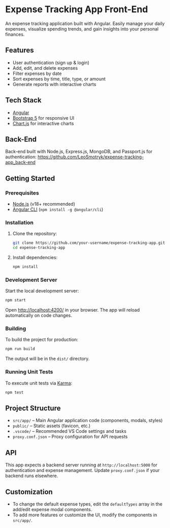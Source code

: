# Expense Tracking App Front-End

An expense tracking application built with Angular. Easily manage your daily expenses, visualize spending trends, and gain insights into your personal finances.

## Features

- User authentication (sign up & login)
- Add, edit, and delete expenses
- Filter expenses by date
- Sort expenses by time, title, type, or amount
- Generate reports with interactive charts

## Tech Stack

- [Angular](https://angular.io/)
- [Bootstrap 5](https://getbootstrap.com/) for responsive UI
- [Chart.js](https://www.chartjs.org/) for interactive charts

## Back-End

Back-end built with Node.js, Express.js, MongoDB, and Passport.js for authentication: https://github.com/LeoSmotryk/expense-tracking-app_back-end

## Getting Started

### Prerequisites

- [Node.js](https://nodejs.org/) (v18+ recommended)
- [Angular CLI](https://angular.io/cli) (`npm install -g @angular/cli`)

### Installation

1. Clone the repository:
   ```sh
   git clone https://github.com/your-username/expense-tracking-app.git
   cd expense-tracking-app
   ```

2. Install dependencies:
   ```sh
   npm install
   ```

### Development Server

Start the local development server:
```sh
npm start
```
Open [http://localhost:4200/](http://localhost:4200/) in your browser. The app will reload automatically on code changes.

### Building

To build the project for production:
```sh
npm run build
```
The output will be in the `dist/` directory.

### Running Unit Tests

To execute unit tests via [Karma](https://karma-runner.github.io):
```sh
npm test
```

## Project Structure

- `src/app/` – Main Angular application code (components, modals, styles)
- `public/` – Static assets (favicon, etc.)
- `.vscode/` – Recommended VS Code settings and tasks
- `proxy.conf.json` – Proxy configuration for API requests

## API

This app expects a backend server running at `http://localhost:5000` for authentication and expense management. Update `proxy.conf.json` if your backend runs elsewhere.

## Customization

- To change the default expense types, edit the `defaultTypes` array in the add/edit expense modal components.
- To add more features or customize the UI, modify the components in `src/app/`.
